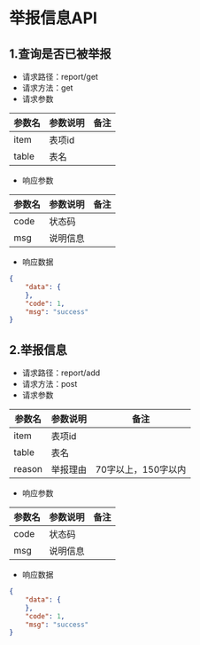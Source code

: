 # 举报信息API

## 1.查询是否已被举报

- 请求路径：report/get
- 请求方法：get
- 请求参数

| 参数名 | 参数说明 | 备注 |
| ------ | -------- | ---- |
| item   | 表项id   |      |
| table  | 表名     |      |

- 响应参数

| 参数名 | 参数说明 | 备注 |
| ------ | -------- | ---- |
| code   | 状态码   |      |
| msg    | 说明信息 |      |

- 响应数据

```json
{
    "data": {
    },
    "code": 1,
    "msg": "success"
}
```

## 2.举报信息

- 请求路径：report/add
- 请求方法：post
- 请求参数

| 参数名 | 参数说明 | 备注                |
| ------ | -------- | ------------------- |
| item   | 表项id   |                     |
| table  | 表名     |                     |
| reason | 举报理由 | 70字以上，150字以内 |

- 响应参数

| 参数名 | 参数说明 | 备注 |
| ------ | -------- | ---- |
| code   | 状态码   |      |
| msg    | 说明信息 |      |

- 响应数据

```json
{
    "data": {
    },
    "code": 1,
    "msg": "success"
}
```

